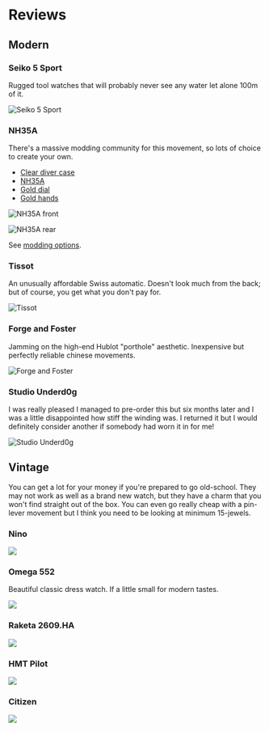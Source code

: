 # Reviews

## Modern

### Seiko 5 Sport

Rugged tool watches that will probably never see any water let alone 100m of it.

![Seiko 5 Sport](seiko_5_sport.jpg)

### NH35A

There's a massive modding community for this movement, so lots of choice to create your own.

- [Clear diver case](https://www.ebay.co.uk/itm/175384131933)
- [NH35A](https://www.ebay.co.uk/itm/374352507306)
- [Gold dial](https://www.ebay.co.uk/itm/125386605361?var=426399896939)
- [Gold hands](https://www.ebay.co.uk/itm/354891209789?var=624196900074)

![NH35A front](nh35a_front.jpg)

![NH35A rear](nh35a_rear.jpg)

See [modding options](watchmaker.md#modkits).

### Tissot

An unusually affordable Swiss automatic. Doesn't look much from the back; but of course, you get what you don't pay for.

![Tissot](tissot.jpg)

### Forge and Foster

Jamming on the high-end Hublot "porthole" aesthetic. Inexpensive but perfectly reliable chinese movements.

![Forge and Foster](forge_and_foster.jpg)

### Studio Underd0g

I was really pleased I managed to pre-order this but six months later and I was a little disappointed how stiff the winding was. I returned it but I would definitely consider another if somebody had worn it in for me!

![Studio Underd0g](studio_underd0g.jpg)

## Vintage

You can get a lot for your money if you're prepared to go old-school. They may not work as well as a brand new watch, but they have a charm that you won't find straight out of the box. You can even go really cheap with a pin-lever movement but I think you need to be looking at minimum 15-jewels.

### Nino

![](nino.jpg)

### Omega 552

Beautiful classic dress watch. If a little small for modern tastes.

![](omega_552.jpg)

### Raketa 2609.HA

![](raketa.jpg)

### HMT Pilot

![](hmt.jpg)

### Citizen

![](citizen.jpg)
